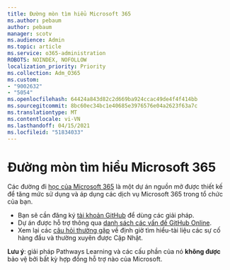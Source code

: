 ```yaml
---
title: Đường mòn tìm hiểu Microsoft 365
ms.author: pebaum
author: pebaum
manager: scotv
ms.audience: Admin
ms.topic: article
ms.service: o365-administration
ROBOTS: NOINDEX, NOFOLLOW
localization_priority: Priority
ms.collection: Adm_O365
ms.custom:
- "9002632"
- "5054"
ms.openlocfilehash: 64424a843d82c2d669ba924ccac49de4f4f414bb
ms.sourcegitcommit: 8bc60ec34bc1e40685e3976576e04a2623f63a7c
ms.translationtype: MT
ms.contentlocale: vi-VN
ms.lasthandoff: 04/15/2021
ms.locfileid: "51834033"
---
```

# <a name="microsoft-365-learning-pathways"></a>Đường mòn tìm hiểu Microsoft 365

Các đường đi [học của Microsoft 365](https://docs.microsoft.com/office365/customlearning/) là một dự án nguồn mở được thiết kế để tăng mức sử dụng và áp dụng các dịch vụ Microsoft 365 trong tổ chức của bạn.

- Bạn sẽ cần đăng ký [tài khoản GitHub](https://aka.ms/joingithub) để dùng các giải pháp.
- Dự án được hỗ trợ thông qua [danh sách các vấn đề GitHub Online](https://aka.ms/CustomLearningHelp).
- Xem lại các [câu hỏi thường gặp](https://docs.microsoft.com/office365/customlearning/faq) về định giờ tìm hiểu-tài liệu các sự cố hàng đầu và thường xuyên được Cập Nhật.

**Lưu ý**: giải pháp Pathways Learning và các cấu phần của nó **không được** bảo vệ bởi bất kỳ hợp đồng hỗ trợ nào của Microsoft.
